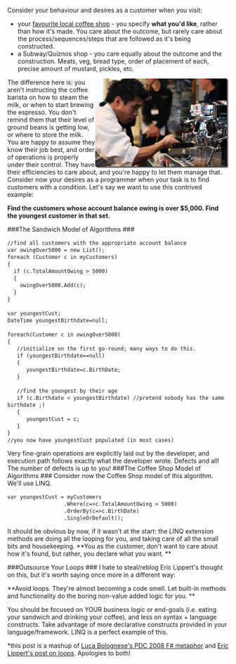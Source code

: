 <!--{Title:"Donât Micromanage Your Latte (Start Outsourcing Your Loops)", PublishedOn:"2010-01-12T01:02:11", Intro:"Consider your behaviour and desires as a customer when you visit:          a) your favourite local c"} -->

Consider your behaviour and desires as a customer when you visit:   

* your [favourite local coffee shop](blenz.com) - you specify **what you'd like**, rather than how it's made. You care about the outcome, but rarely care about the process/sequences/steps that are followed as it's being constructed.
* a Subway/Quiznos shop - you care equally about the outcome and the construction. Meats, veg, bread type, order of placement of each, precise amount of mustard, pickles, etc.

<img  title="barista" border="0" alt="barista" align="right" src="img/barista_thumb.png" width="304" height="204" />
 The difference here is: you aren't instructing the coffee barista on how to steam the milk, or when to start brewing the espresso. You don't remind them that their level of ground beans is getting low, or where to store the milk. You are happy to assume they know their job best, and order of operations is properly under their control. They have their efficiencies to care about, and you're happy to let them manage that. 
Consider now your desires as a programmer when your task is to find customers with a condition. Let's say we want to use this contrived example:
    
**Find the customers whose account balance owing is over $5,000. Find the youngest customer in that set.**


###The Sandwich Model of Algorithms ###

    //find all customers with the appropriate account balance      
	var owingOver5000 = new List();
	foreach (Customer c in myCustomers)
	{
	  if (c.TotalAmountOwing > 5000)
	  {
	    owingOver5000.Add(c);
	  }
	} 
	
	var youngestCust;
	DateTime youngestBirthdate=null; 
	
	foreach(Customer c in owingOver5000)
	{
	   //initialize on the first go-round; many ways to do this.
	   if (youngestBirthdate==null)
	   {
	      youngestBirthdate=c.BirthDate;
	   } 
	
	   //find the youngest by their age
	   if (c.Birthdate < youngestBirthdate) //pretend nobody has the same birthdate ;)
	   {
	      youngestCust = c;
	   }
	}
	//you now have youngestCust populated (in most cases) 


Very fine-grain operations are explicitly laid out by the developer, and execution path follows exactly what the developer wrote. Defects and all! The number of defects is up to you! 
###The Coffee Shop Model of Algorithms ###
Consider now the Coffee Shop model of this algorithm. We'll use LINQ. 
  
    var youngestCust = myCustomers
                      .Where(c=>c.TotalAmountOwing > 5000)                    
                      .OrderBy(c=>c.BirthDate)                    
                      .SingleOrDefault(); 

It should be obvious by now, if it wasn't at the start: the LINQ extension methods are doing all the looping for you, and taking care of all the small bits and housekeeping. **You as the customer, don't want to care about how it's found, but rather, you declare what you want. **

###Outsource Your Loops ###
I hate to steal/reblog Eric Lippert's thought on this, but it's worth saying once more in a different way: 

**Avoid loops. They're almost becoming a code smell. Let built-in methods and functionality do the boring non-value added logic for you. **

You should be focused on YOUR business logic or end-goals (i.e. eating your sandwich and drinking your coffee), and less on syntax + language constructs. Take advantage of more declarative constructs provided in your language/framework. LINQ is a perfect example of this. 

*this post is a mashup of [Luca Bolognese's PDC 2008 F# metaphor](http://channel9.msdn.com/pdc2008/TL11) and [Eric Lippert's post on loops](http://blogs.msdn.com/ericlippert/archive/2010/01/11/continuing-to-an-outer-loop.aspx). Apologies to both!
